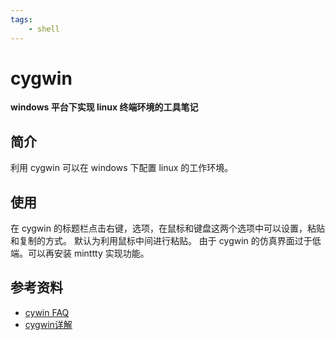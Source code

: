 ```yaml
---
tags:  
    - shell
---
```


# cygwin


**windows 平台下实现 linux 终端环境的工具笔记**


## 简介
利用 cygwin 可以在 windows 下配置 linux 的工作环境。

## 使用
在 cygwin 的标题栏点击右键，选项，在鼠标和键盘这两个选项中可以设置，粘贴和复制的方式。
默认为利用鼠标中间进行粘贴。
由于 cygwin 的仿真界面过于低端。可以再安装 minttty 实现功能。


## 参考资料
* [cywin FAQ](https://cygwin.com/faq/faq.html#faq.using.copy-and-paste)
* [cygwin详解](http://www.crifan.com/files/doc/docbook/cygwin_intro/release/htmls/index.html)
